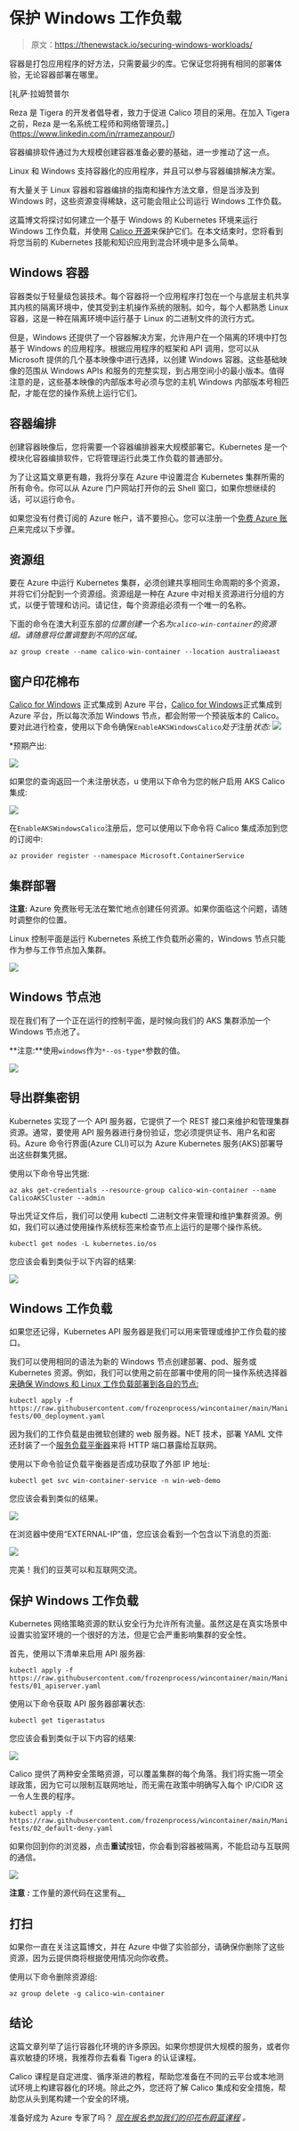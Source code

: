 # 保护 Windows 工作负载

> 原文：<https://thenewstack.io/securing-windows-workloads/>

容器是打包应用程序的好方法，只需要最少的库。它保证您将拥有相同的部署体验，无论容器部署在哪里。

 [礼萨·拉姆赞普尔

Reza 是 Tigera 的开发者倡导者，致力于促进 Calico 项目的采用。在加入 Tigera 之前，Reza 是一名系统工程师和网络管理员。](https://www.linkedin.com/in/rramezanpour/) 

容器编排软件通过为大规模创建容器准备必要的基础，进一步推动了这一点。

Linux 和 Windows 支持容器化的应用程序，并且可以参与容器编排解决方案。

有大量关于 Linux 容器和容器编排的指南和操作方法文章，但是当涉及到 Windows 时，这些资源变得稀缺，这可能会阻止公司运行 Windows 工作负载。

这篇博文将探讨如何建立一个基于 Windows 的 Kubernetes 环境来运行 Windows 工作负载，并使用 [Calico 开源](https://link.tigera.io/ueQ2x)来保护它们。在本文结束时，您将看到将您当前的 Kubernetes 技能和知识应用到混合环境中是多么简单。

## Windows 容器

容器类似于轻量级包装技术。每个容器将一个应用程序打包在一个与底层主机共享其内核的隔离环境中，使其受到主机操作系统的限制。如今，每个人都熟悉 Linux 容器，这是一种在隔离环境中运行基于 Linux 的二进制文件的流行方式。

但是，Windows 还提供了一个容器解决方案，允许用户在一个隔离的环境中打包基于 Windows 的应用程序。根据应用程序的框架和 API 调用，您可以从 Microsoft 提供的几个基本映像中进行选择，以创建 Windows 容器。这些基础映像的范围从 Windows APIs 和服务的完整实现，到占用空间小的最小版本。值得注意的是，这些基本映像的内部版本号必须与您的主机 Windows 内部版本号相匹配，才能在您的操作系统上运行它们。

## 容器编排

创建容器映像后，您将需要一个容器编排器来大规模部署它。Kubernetes 是一个模块化容器编排软件，它将管理运行此类工作负载的普通部分。

为了让这篇文章更有趣，我将分享在 Azure 中设置混合 Kubernetes 集群所需的所有命令。你可以从 Azure 门户网站打开你的云 Shell 窗口，如果你想继续的话，可以运行命令。

如果您没有付费订阅的 Azure 帐户，请不要担心。您可以注册一个[免费 Azure 账户](https://azure.microsoft.com/free/)来完成以下步骤。

## 资源组

要在 Azure 中运行 Kubernetes 集群，必须创建共享相同生命周期的多个资源，并将它们分配到一个资源组。资源组是一种在 Azure 中对相关资源进行分组的方式，以便于管理和访问。请记住，每个资源组必须有一个唯一的名称。

下面的命令在澳大利亚东部的*位置创建一个名为`calico-win-container`的资源组。请随意将位置调整到不同的区域。*

`az group create --name calico-win-container --location australiaeast`

## 窗户印花棉布

[Calico for Windows](https://link.tigera.io/ueQ2v) 正式集成到 Azure 平台，[Calico for Windows](https://link.tigera.io/ueQ2v)正式集成到 Azure 平台，所以每次添加 Windows 节点，都会附带一个预装版本的 Calico。要对此进行检查，使用以下命令确保`EnableAKSWindowsCalico`*处于*注册*状态:
![](img/f295aca5c052629db10df324d3bfb100.png)*

 *预期产出:

![](img/ad7886de65d48de6f5e1c6c17f11e0eb.png)

如果您的查询返回一个未注册状态，u 使用以下命令为您的帐户启用 AKS Calico 集成:

![](img/75d9f0df43f8619bf9641d82074b1a9d.png)

在`EnableAKSWindowsCalico`注册后，您可以使用以下命令将 Calico 集成添加到您的订阅中:

`az provider register --namespace Microsoft.ContainerService`

## 集群部署

**注意:** Azure 免费账号无法在繁忙地点创建任何资源。如果你面临这个问题，请随时调整你的位置。

Linux 控制平面是运行 Kubernetes 系统工作负载所必需的，Windows 节点只能作为参与工作节点加入集群。

![](img/70e1996d945221ba20e493e85b1d5a89.png)

## Windows 节点池

现在我们有了一个正在运行的控制平面，是时候向我们的 AKS 集群添加一个 Windows 节点池了。

**注意:**使用`windows`作为`*--os-type*`参数的值。

![](img/11bedeb0702b6ab3034e87731a8cda9c.png)

## 导出群集密钥

Kubernetes 实现了一个 API 服务器，它提供了一个 REST 接口来维护和管理集群资源。通常，要使用 API 服务器进行身份验证，您必须提供证书、用户名和密码。Azure 命令行界面(Azure CLI)可以为 Azure Kubernetes 服务(AKS)部署导出这些群集凭据。

使用以下命令导出凭据:

`az aks get-credentials --resource-group calico-win-container --name CalicoAKSCluster --admin`

导出凭证文件后，我们可以使用 kubectl 二进制文件来管理和维护集群资源。例如，我们可以通过使用操作系统标签来检查节点上运行的是哪个操作系统。

`kubectl get nodes -L kubernetes.io/os`

您应该会看到类似于以下内容的结果:

![](img/e533e24f53974289dde142bdf10dbdee.png)

## Windows 工作负载

如果您还记得，Kubernetes API 服务器是我们可以用来管理或维护工作负载的接口。

我们可以使用相同的语法为新的 Windows 节点创建部署、pod、服务或 Kubernetes 资源。例如，我们可以使用之前在部署中使用的同一操作系统选择器[来确保 Windows 和 Linux 工作负载部署到各自的节点:](https://github.com/frozenprocess/wincontainer/blob/dda5586780ab2b02ff90fda3a4177d62e7bdcba2/Manifests/00_deployment.yaml#L23-L24)

`kubectl apply -f https://raw.githubusercontent.com/frozenprocess/wincontainer/main/Manifests/00_deployment.yaml`

因为我们的工作负载是由微软创建的 web 服务器。NET 技术，部署 YAML 文件还封装了一个[服务负载平衡器](https://github.com/frozenprocess/wincontainer/blob/dda5586780ab2b02ff90fda3a4177d62e7bdcba2/Manifests/00_deployment.yaml#L36-L38)来将 HTTP 端口暴露给互联网。

使用以下命令验证负载平衡器是否成功获取了外部 IP 地址:

`kubectl get svc win-container-service -n win-web-demo`

您应该会看到类似的结果。

![](img/4a940f34aca9a0b02eff8213c2325459.png)

在浏览器中使用“EXTERNAL-IP”值，您应该会看到一个包含以下消息的页面:

![](img/9303f2df0e3692c4b9b26b8bbfade8a6.png)

完美！我们的豆荚可以和互联网交流。

## 保护 Windows 工作负载

Kubernetes 网络策略资源的默认安全行为允许所有流量。虽然这是在真实场景中设置实验室环境的一个很好的方法，但是它会严重影响集群的安全性。

首先，使用以下清单来启用 API 服务器:

`kubectl apply -f https://raw.githubusercontent.com/frozenprocess/wincontainer/main/Manifests/01_apiserver.yaml`

使用以下命令获取 API 服务器部署状态:

`kubectl get tigerastatus`

您应该会看到类似于以下内容的结果:

![](img/524476f15ede348770c13adabcc95f10.png)

Calico 提供了两种安全策略资源，可以覆盖集群的每个角落。我们将实施一项全球政策，因为它可以限制互联网地址，而无需在政策中明确写入每个 IP/CIDR 这一令人生畏的程序。

`kubectl apply -f https://raw.githubusercontent.com/frozenprocess/wincontainer/main/Manifests/02_default-deny.yaml`

如果你回到你的浏览器，点击**重试**按钮，你会看到容器被隔离，不能启动与互联网的通信。

![](img/e8d8b143ee5c43620ba71136a8956d12.png)

**注意** ***:*** 工作量的源代码在这里有[。](https://github.com/frozenprocess/wincontainer)

## 打扫

如果你一直在关注这篇博文，并在 Azure 中做了实验部分，请确保你删除了这些资源，因为云提供商将根据使用情况向你收费。

使用以下命令删除资源组:

`az group delete -g calico-win-container`

## 结论

这篇文章列举了运行容器化环境的许多原因。如果你想提供大规模的服务，或者你喜欢敏捷的环境，我推荐你去看看 Tigera 的认证课程。

Calico 课程是自定进度、循序渐进的教程，帮助您准备在不同的云平台或本地测试环境上构建容器化的环境。除此之外，您还将了解 Calico 集成和安全措施，帮助您从头到尾构建一个安全的环境。

准备好成为 Azure 专家了吗？ [*现在报名参加我们的印花布蔚蓝课程*](https://link.tigera.io/ueQ2o) *。*

<svg xmlns:xlink="http://www.w3.org/1999/xlink" viewBox="0 0 68 31" version="1.1"><title>Group</title> <desc>Created with Sketch.</desc></svg>*